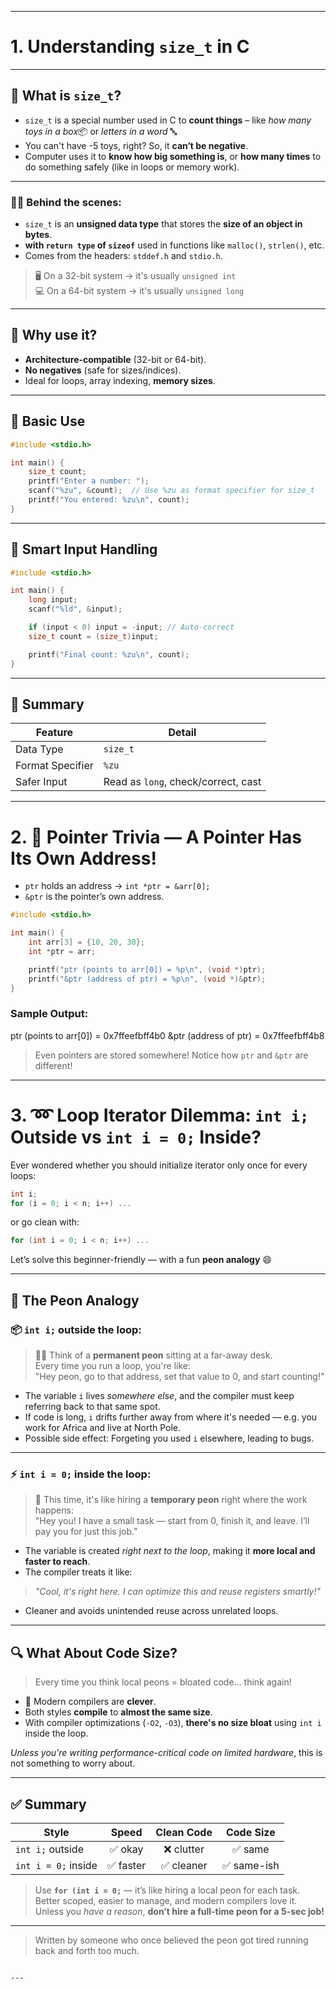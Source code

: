 
---

# 1. Understanding `size_t` in C

---

## 🔹 What is `size_t`?

- `size_t` is a special number used in C to **count things** – like *how many toys in a box*📦 or *letters in a word* 🔤
- You can't have -5 toys, right? So, it **can’t be negative**.
- Computer uses it to **know how big something is**, or **how many times** to do something safely (like in loops or memory work).

---

### 👩‍💻 Behind the scenes:

- `size_t` is an **unsigned data type** that stores the **size of an object in bytes**.
-  **with `return type` of `sizeof`** used in functions like `malloc()`, `strlen()`, etc.
- Comes from the headers: `stddef.h` and `stdio.h`.

> 🖥️ On a 32-bit system → it's usually `unsigned int`  
> 💻 On a 64-bit system → it's usually `unsigned long`

---

## 🔹 Why use it?

- **Architecture-compatible** (32-bit or 64-bit).
- **No negatives** (safe for sizes/indices).
- Ideal for loops, array indexing, **memory sizes**.

---

## 🔹 Basic Use

```c
#include <stdio.h>

int main() {
    size_t count;
    printf("Enter a number: ");
    scanf("%zu", &count);  // Use %zu as format specifier for size_t
    printf("You entered: %zu\n", count);
}
```

---

## 🔹 Smart Input Handling

```c
#include <stdio.h>

int main() {
    long input;
    scanf("%ld", &input);

    if (input < 0) input = -input; // Auto-correct
    size_t count = (size_t)input;

    printf("Final count: %zu\n", count);
}
```

---

## 📝 Summary

| Feature          | Detail                              |
|------------------|-------------------------------------|
| Data Type        | `size_t`                            |
| Format Specifier | `%zu`                               |
| Safer Input      | Read as `long`, check/correct, cast |

---

# 2. 📌 Pointer Trivia — A Pointer Has Its Own Address!

- `ptr` holds an address → `int *ptr = &arr[0];`
- `&ptr` is the pointer’s own address.

```c
#include <stdio.h>

int main() {
    int arr[3] = {10, 20, 30};
    int *ptr = arr;

    printf("ptr (points to arr[0]) = %p\n", (void *)ptr);
    printf("&ptr (address of ptr) = %p\n", (void *)&ptr);
}
```

### Sample Output:

ptr (points to arr[0]) = 0x7ffeefbff4b0
&ptr (address of ptr)  = 0x7ffeefbff4b8

> Even pointers are stored somewhere! Notice how `ptr` and `&ptr` are different!

---

# 3. ➿ Loop Iterator Dilemma: `int i;` Outside vs `int i = 0;` Inside?

Ever wondered whether you should initialize iterator only once for every loops:

```c
int i;
for (i = 0; i < n; i++) ...
```

or go clean with:

```c
for (int i = 0; i < n; i++) ...
```

Let’s solve this beginner-friendly — with a fun **peon analogy** 😄

---

## 🤖 The Peon Analogy

### 📦 `int i;` outside the loop:

> 🧑‍🏭 Think of a **permanent peon** sitting at a far-away desk.  
> Every time you run a loop, you're like:  
> "Hey peon, go to that address, set that value to 0, and start counting!"

- The variable `i` lives *somewhere else*, and the compiler must keep referring back to that same spot.
- If code is long, `i` drifts further away from where it's needed — e.g. you work for Africa and live at North Pole.
- Possible side effect: Forgeting you used `i` elsewhere, leading to bugs.

---

### ⚡ `int i = 0;` inside the loop:

> 🎯 This time, it's like hiring a **temporary peon** right where the work happens:  
> "Hey you! I have a small task — start from 0, finish it, and leave. I’ll pay you for just this job."

- The variable is created *right next to the loop*, making it **more local and faster to reach**.
- The compiler treats it like:  
> *"Cool, it's right here. I can optimize this and reuse registers smartly!"*
- Cleaner and avoids unintended reuse across unrelated loops.

---

## 🔍 What About Code Size?

> Every time you think local peons = bloated code… think again!

- 🧠 Modern compilers are **clever**.
- Both styles **compile** to **almost the same size**.
- With compiler optimizations (`-O2`, `-O3`), **there's no size bloat** using `int i` inside the loop.

*Unless you're writing performance-critical code on limited hardware*, this is not something to worry about.

---

## ✅ Summary

| Style                | Speed        | Clean Code | Code Size |
|----------------------|:------------:|:----------:|:---------:|
| `int i;` outside     | ✅ okay     | ❌ clutter | ✅ same   |
| `int i = 0;` inside  | ✅ faster   | ✅ cleaner | ✅ same-ish |

> Use **`for (int i = 0;`** — it’s like hiring a local peon for each task.  
> Better scoped, easier to manage, and modern compilers love it.  
> Unless you *have a reason*, **don’t hire a full-time peon for a 5-sec job!**

---

> Written by someone who once believed the peon got tired running back and forth too much.
```

---
